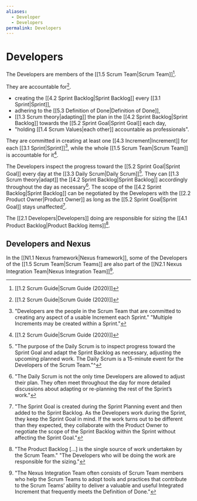 ```yaml
---
aliases:
  - Developer
  - Developers
permalink: Developers
---
```

# Developers

The Developers are members of the [[1.5 Scrum Team|Scrum Team]][^scrum-guide-2020].

They are accountable for[^scrum-guide-2020].
- creating the [[4.2 Sprint Backlog|Sprint Backlog]] every [[3.1 Sprint|Sprint]],
- adhering to the [[5.3 Definition of Done|Definition of Done]], 
- [[1.3 Scrum theory|adapting]] the plan in the [[4.2 Sprint Backlog|Sprint Backlog]] towards the [[5.2 Sprint Goal|Sprint Goal]] each day,
- "holding [[1.4 Scrum Values|each other]] accountable as professionals".

They are committed in creating at least one [[4.3 Increment|Increment]] for each [[3.1 Sprint|Sprint]][^multiple-increments], while the whole [[1.5 Scrum Team|Scrum Team]] is accountable for it[^scrum-guide-2020].

[^multiple-increments]: "Developers are the people in the Scrum Team that are committed to creating any aspect of a usable Increment each Sprint." "Multiple Increments may be created within a Sprint."[^scrum-guide-2020]
[^increment-sprint-accountability]: "The entire Scrum Team is accountable for creating a valuable, useful Increment every Sprint."[^scrum-guide-2020]

The Developers inspect the progress toward the [[5.2 Sprint Goal|Sprint Goal]] every day at the [[3.3 Daily Scrum|Daily Scrum]][^sprint-goal-daily-scrum]. They can [[1.3 Scrum theory|adapt]] the [[4.2 Sprint Backlog|Sprint Backlog]] accordingly throughout the day as necessary[^backlog-update-multiple-times]. The scope of the [[4.2 Sprint Backlog|Sprint Backlog]] can be negotiated by the Developers with the [[2.2 Product Owner|Product Owner]] as long as the [[5.2 Sprint Goal|Sprint Goal]] stays unaffected[^negotiate-scope-po].

[^sprint-goal-daily-scrum]: "The purpose of the Daily Scrum is to inspect progress toward the Sprint Goal and adapt the Sprint Backlog as necessary, adjusting the upcoming planned work. The Daily Scrum is a 15-minute event for the Developers of the Scrum Team."^[^scrum-guide-2020]
[^backlog-update-multiple-times]: "The Daily Scrum is not the only time Developers are allowed to adjust their plan. They often meet throughout the day for more detailed discussions about adapting or re-planning the rest of the Sprint’s work."[^scrum-guide-2020]
[^negotiate-scope-po]: "The Sprint Goal is created during the Sprint Planning event and then added to the Sprint Backlog. As the Developers work during the Sprint, they keep the Sprint Goal in mind. If the work turns out to be different than they expected, they collaborate with the Product Owner to negotiate the scope of the Sprint Backlog within the Sprint without affecting the Sprint Goal."[^scrum-guide-2020]

The [[2.1 Developers|Developers]] doing are responsible for sizing the [[4.1 Product Backlog|Product Backlog items]][^developers-responsible-sizing].

[^developers-responsible-sizing]: "The Product Backlog \[...\] is the single source of work undertaken by the Scrum Team." "The Developers who will be doing the work are responsible for the sizing."[^scrum-guide-2020]

[^scrum-guide-2020]: [[1.2 Scrum Guide|Scrum Guide (2020)]]

## Developers and Nexus

In the [[N1.1 Nexus framework|Nexus framework]], some of the Developers of the [[1.5 Scrum Team|Scrum Teams]] are also part of the [[N2.1 Nexus Integration Team|Nexus Integration Team]][^nexus-developers].

[^nexus-developers]: "The Nexus Integration Team often consists of Scrum Team members who help the Scrum Teams to adopt tools and practices that contribute to the Scrum Teams’ ability to deliver a valuable and useful Integrated Increment that frequently meets the Definition of Done."[^nexus-guide-2021]

[^nexus-guide-2021]: [[N1.2 Nexus Guide|Nexus Guide (2021)]]

